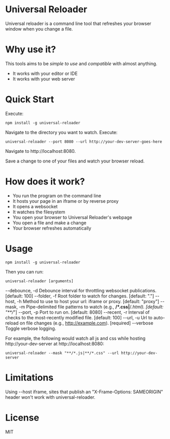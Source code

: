 Universal Reloader
==================

Universal reloader is a command line tool that refreshes your browser window when you change a file.

Why use it?
===========

This tools aims to be *simple to use* and *compatible* with almost anything.

* It works with your editor or IDE
* It works with your web server

Quick Start
===========

Execute:

    npm install -g universal-reloader

Navigate to the directory you want to watch.  Execute:

    universal-reloader --port 8080 --url http://your-dev-server-goes-here

Navigate to http://localhost:8080.

Save a change to one of your files and watch your browser reload.

How does it work?
=================

* You run the program on the command line
* It hosts your page in an iframe or by reverse proxy
* It opens a websocket
* It watches the filesystem
* You open your browser to Universal Reloader's webpage
* You open a file and make a change
* Your browser refreshes automatically

Usage
=====

    npm install -g universal-reloader

Then you can run:

    universal-reloader [arguments]

  --debounce, -d  Debounce interval for throttling websocket publications.           [default: 100]
  --folder, -f    Root folder to watch for changes.                                  [default: "."]
  --host, -h      Method to use to host your url: iframe or proxy.                   [default: "proxy"]
  --mask, -m      Pipe-delimited file patterns to watch (e.g., **/*.css|**/*.html).  [default: "**/*"]
  --port, -p      Port to run on.                                                    [default: 8080]
  --recent, -r    Interval of checks to the most-recently modified file.             [default: 100]
  --url, -u       Url to auto-reload on file changes (e.g., http://example.com).     [required]
  --verbose       Toggle verbose logging.

For example, the following would watch all js and css while hosting http://your-dev-server at http://localhost:8080:

    universal-reloader --mask "**/*.js|**/*.css" --url http://your-dev-server

Limitations
===========

Using --host iframe, sites that publish an "X-Frame-Options: SAMEORIGIN" header won't work with universal-reloader.

License
=======

MIT
